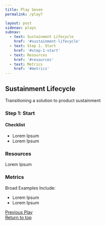 ```yaml
---
title: Play Seven
permalink: /play7

layout: post
sidenav: plays
subnav: 
  - text: Sustainment Lifecycle
    href: '#sustainment-lifecycle'
  - text: Step 1. Start
    href: '#step-1-start'
  - text: Resources
    href: '#resources'
  - text: Metrics
    href: '#metrics'
---
```


## Sustainment Lifecycle
Transitioning a solution to product sustainment

### Step 1: Start
#### Checklist
- Lorem Ipsum
- Lorem Ipsum

### Resources
Lorem Ipsum

### Metrics
Broad Examples Include:
- Lorem Ipsum
- Lorem Ipsum

[Previous Play](/CITZ-IMB-playbook/play6)
<br/>
[Return to top](#)